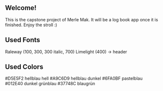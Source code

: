 ## Welcome!

This is the capstone project of Merle Mak.
It will be a log book app once it is finished.
Enjoy the stroll :)

## Used Fonts

Raleway (100, 300, 300 italic, 700)
Limelight (400) -> header

## Used Colors

#D5E5F2 hellblau hell
#A9C6D9 hellblau dunkel
#6FA0BF pastelblau
#012E40 dunkel grünblau
#37748C blaugrün
